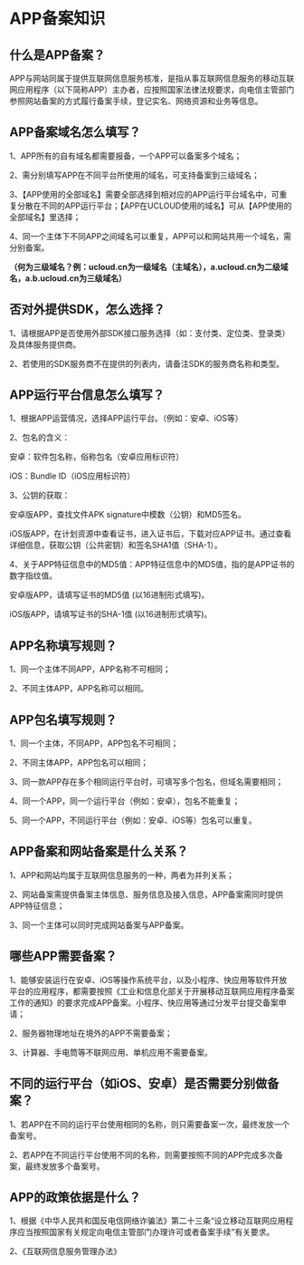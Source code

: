 # APP备案知识



## 什么是APP备案？

APP与网站同属于提供互联网信息服务核准，是指从事互联网信息服务的移动互联网应用程序（以下简称APP）主办者，应按照国家法律法规要求，向电信主管部门参照网站备案的方式履行备案手续，登记实名、网络资源和业务等信息。



## APP备案域名怎么填写？

1、APP所有的自有域名都需要报备，一个APP可以备案多个域名；

2、需分别填写APP在不同平台所使用的域名，可支持备案到三级域名；

3、【APP使用的全部域名】需要全部选择到相对应的APP运行平台域名中，可重复分散在不同的APP运行平台；【APP在UCLOUD使用的域名】可从【APP使用的全部域名】里选择；

4、同一个主体下不同APP之间域名可以重复，APP可以和网站共用一个域名，需分别备案。

**（何为三级域名？例：ucloud.cn为一级域名（主域名），a.ucloud.cn为二级域名，a.b.ucloud.cn为三级域名）**



## 否对外提供SDK，怎么选择？

1、请根据APP是否使用外部SDK接口服务选择（如：支付类、定位类、登录类）及具体服务提供商。

2、若使用的SDK服务商不在提供的列表内，请备注SDK的服务商名称和类型。



## APP运行平台信息怎么填写？

1、根据APP运营情况，选择APP运行平台。（例如：安卓、iOS等）

2、包名的含义：

安卓：软件包名称，俗称包名（安卓应用标识符）

iOS：Bundle ID（iOS应用标识符）

3、公钥的获取：

安卓版APP，查找文件APK signature中模数（公钥）和MD5签名。

iOS版APP，在计划资源中查看证书，进入证书后，下载对应APP证书。通过查看详细信息，获取公钥（公共密钥）和签名SHA1值（SHA-1）。

4、关于APP特征信息中的MD5值：APP特征信息中的MD5值，指的是APP证书的数字指纹值。

安卓版APP，请填写证书的MD5值 (以16进制形式填写)。

iOS版APP，请填写证书的SHA-1值 (以16进制形式填写)。



## APP名称填写规则？

1、同一个主体不同APP，APP名称不可相同；

2、不同主体APP，APP名称可以相同。



## APP包名填写规则？

1、同一个主体，不同APP，APP包名不可相同；

2、不同主体APP，APP包名可以相同；

3、同一款APP存在多个相同运行平台时，可填写多个包名，但域名需要相同；

4、同一个APP，同一个运行平台（例如：安卓），包名不能重复；

5、同一个APP，不同运行平台（例如：安卓、iOS等）包名可以重复。



## APP备案和网站备案是什么关系？

1、APP和网站均属于互联网信息服务的一种，两者为并列关系；

2、网站备案需提供备案主体信息、服务信息及接入信息，APP备案需同时提供APP特征信息；

3、同一个主体可以同时完成网站备案与APP备案。



## 哪些APP需要备案？

1、能够安装运行在安卓、iOS等操作系统平台，以及小程序、快应用等软件开放平台的应用程序，都需要按照《工业和信息化部关于开展移动互联网应用程序备案工作的通知》的要求完成APP备案。小程序、快应用等通过分发平台提交备案申请；

2、服务器物理地址在境外的APP不需要备案；

3、计算器、手电筒等不联网应用、单机应用不需要备案。



## 不同的运行平台（如iOS、安卓）是否需要分别做备案？

1、若APP在不同的运行平台使用相同的名称，则只需要备案一次，最终发放一个备案号。

2、若APP在不同运行平台使用不同的名称，则需要按照不同的APP完成多次备案，最终发放多个备案号。



## APP的政策依据是什么？

1、根据《中华人民共和国反电信网络诈骗法》第二十三条“设立移动互联网应用程序应当按照国家有关规定向电信主管部门办理许可或者备案手续”有关要求。

2、《互联网信息服务管理办法》



